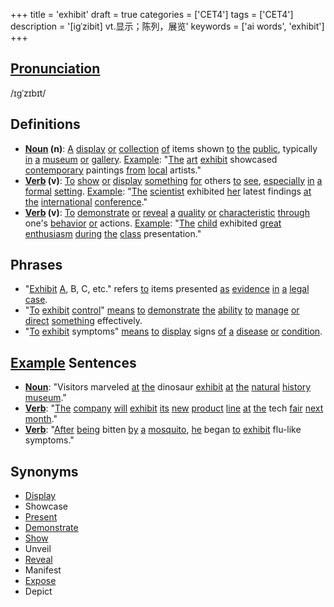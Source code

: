 +++
title = 'exhibit'
draft = true
categories = ['CET4']
tags = ['CET4']
description = '[igˈzibit] vt.显示；陈列，展览'
keywords = ['ai words', 'exhibit']
+++

## [Pronunciation](/post/pronunciation/)
/ɪɡˈzɪbɪt/

## Definitions
- **[Noun](/post/noun/) (n)**: [A](/post/a/) [display](/post/display/) [or](/post/or/) [collection](/post/collection/) [of](/post/of/) items shown [to](/post/to/) [the](/post/the/) [public](/post/public/), typically [in](/post/in/) [a](/post/a/) [museum](/post/museum/) [or](/post/or/) [gallery](/post/gallery/). [Example](/post/example/): "[The](/post/the/) [art](/post/art/) [exhibit](/post/exhibit/) showcased [contemporary](/post/contemporary/) paintings [from](/post/from/) [local](/post/local/) artists."
- **[Verb](/post/verb/) (v)**: [To](/post/to/) [show](/post/show/) [or](/post/or/) [display](/post/display/) [something](/post/something/) [for](/post/for/) others [to](/post/to/) [see](/post/see/), [especially](/post/especially/) [in](/post/in/) [a](/post/a/) [formal](/post/formal/) [setting](/post/setting/). [Example](/post/example/): "[The](/post/the/) [scientist](/post/scientist/) exhibited [her](/post/her/) latest findings [at](/post/at/) [the](/post/the/) [international](/post/international/) [conference](/post/conference/)."
- **[Verb](/post/verb/) (v)**: [To](/post/to/) [demonstrate](/post/demonstrate/) [or](/post/or/) [reveal](/post/reveal/) [a](/post/a/) [quality](/post/quality/) [or](/post/or/) [characteristic](/post/characteristic/) [through](/post/through/) one's [behavior](/post/behavior/) [or](/post/or/) actions. [Example](/post/example/): "[The](/post/the/) [child](/post/child/) exhibited [great](/post/great/) [enthusiasm](/post/enthusiasm/) [during](/post/during/) [the](/post/the/) [class](/post/class/) presentation."

## Phrases
- "[Exhibit](/post/exhibit/) [A](/post/a/), B, C, etc." refers [to](/post/to/) items presented [as](/post/as/) [evidence](/post/evidence/) [in](/post/in/) [a](/post/a/) [legal](/post/legal/) [case](/post/case/).
- "[To](/post/to/) [exhibit](/post/exhibit/) [control](/post/control/)" [means](/post/means/) [to](/post/to/) [demonstrate](/post/demonstrate/) [the](/post/the/) [ability](/post/ability/) [to](/post/to/) [manage](/post/manage/) [or](/post/or/) [direct](/post/direct/) [something](/post/something/) effectively.
- "[To](/post/to/) [exhibit](/post/exhibit/) symptoms" [means](/post/means/) [to](/post/to/) [display](/post/display/) signs [of](/post/of/) [a](/post/a/) [disease](/post/disease/) [or](/post/or/) [condition](/post/condition/).

## [Example](/post/example/) Sentences
- **[Noun](/post/noun/)**: "Visitors marveled [at](/post/at/) [the](/post/the/) dinosaur [exhibit](/post/exhibit/) [at](/post/at/) [the](/post/the/) [natural](/post/natural/) [history](/post/history/) [museum](/post/museum/)."
- **[Verb](/post/verb/)**: "[The](/post/the/) [company](/post/company/) [will](/post/will/) [exhibit](/post/exhibit/) [its](/post/its/) [new](/post/new/) [product](/post/product/) [line](/post/line/) [at](/post/at/) [the](/post/the/) tech [fair](/post/fair/) [next](/post/next/) [month](/post/month/)."
- **[Verb](/post/verb/)**: "[After](/post/after/) [being](/post/being/) bitten [by](/post/by/) [a](/post/a/) [mosquito](/post/mosquito/), [he](/post/he/) began [to](/post/to/) [exhibit](/post/exhibit/) flu-like symptoms."

## Synonyms
- [Display](/post/display/)
- Showcase
- [Present](/post/present/)
- [Demonstrate](/post/demonstrate/)
- [Show](/post/show/)
- Unveil
- [Reveal](/post/reveal/)
- Manifest
- [Expose](/post/expose/)
- Depict

